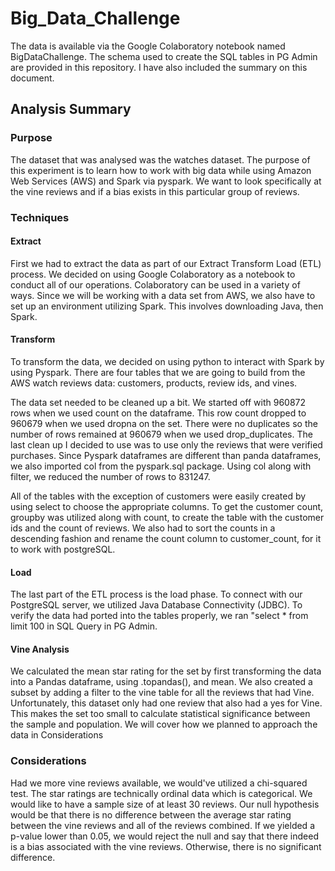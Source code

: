 # Big_Data_Challenge

The data is available via the Google Colaboratory notebook named
BigDataChallenge. The schema used to create the SQL tables in PG Admin are
provided in this repository. I have also included the summary on this document.


## **Analysis Summary**

### Purpose
The dataset that was analysed was the watches dataset. The purpose of this experiment is to learn how to work with big data while using Amazon Web Services (AWS) and Spark via pyspark. We want to look specifically at the vine reviews and if a bias exists in this particular group of reviews.

### Techniques
#### Extract
First we had to extract the data as part of our Extract Transform Load (ETL) process. We decided on using Google Colaboratory as a notebook to conduct all of our operations. Colaboratory can be used in a variety of ways. Since we will be working with a data set from AWS, we also have to set up an environment utilizing Spark. This involves downloading Java, then Spark.

#### Transform
To transform the data, we decided on using python to interact with Spark by using Pyspark. There are four tables that we are going to build from the AWS watch reviews data: customers, products, review ids, and vines.

The data set needed to be cleaned up a bit. We started off with 960872 rows when we used count on the dataframe. This row count dropped to 960679 when we used dropna on the set. There were no duplicates so the number of rows remained at 960679 when we used drop_duplicates. The last clean up I decided to use was to use only the reviews that were verified purchases. Since Pyspark dataframes are different than panda dataframes, we also imported col from the pyspark.sql package. Using col along with filter, we reduced the number of rows to 831247.

All of the tables with the exception of customers were easily created by using select to choose the appropriate columns. To get the customer count, groupby was utilized along with count, to create the table with the customer ids and the count of reviews. We also had to sort the counts in a descending fashion and rename the count column to customer_count, for it to work with postgreSQL.

#### Load
The last part of the ETL process is the load phase. To connect with our PostgreSQL server, we utilized Java Database Connectivity (JDBC). To verify the data had ported into the tables properly, we ran "select * from <table> limit 100 in SQL Query in PG Admin.

#### Vine Analysis
We calculated the mean star rating for the set by first transforming the data into a Pandas dataframe, using .topandas(), and mean. We also created a subset by adding a filter to the vine table for all the reviews that had Vine. Unfortunately, this dataset only had one review that also had a yes for Vine. This makes the set too small to calculate statistical significance between the sample and population. We will cover how we planned to approach the data in Considerations

### Considerations
Had we more vine reviews available, we would've utilized a chi-squared test. The star ratings are technically ordinal data which is categorical. We would like to have a sample size of at least 30 reviews. Our null hypothesis would be that there is no difference between the average star rating between the vine reviews and all of the reviews combined. If we yielded a p-value lower than 0.05, we would reject the null and say that there indeed is a bias associated with the vine reviews. Otherwise, there is no significant difference.
